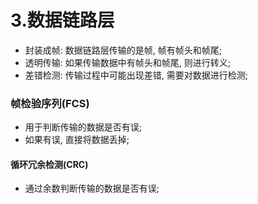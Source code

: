# 3.数据链路层
- 封装成帧: 数据链路层传输的是帧, 帧有帧头和帧尾;
- 透明传输: 如果传输数据中有帧头和帧尾, 则进行转义;
- 差错检测: 传输过程中可能出现差错, 需要对数据进行检测;

### 帧检验序列(FCS)
- 用于判断传输的数据是否有误;
- 如果有误, 直接将数据丢掉;
#### 循环冗余检测(CRC)
- 通过余数判断传输的数据是否有误;
